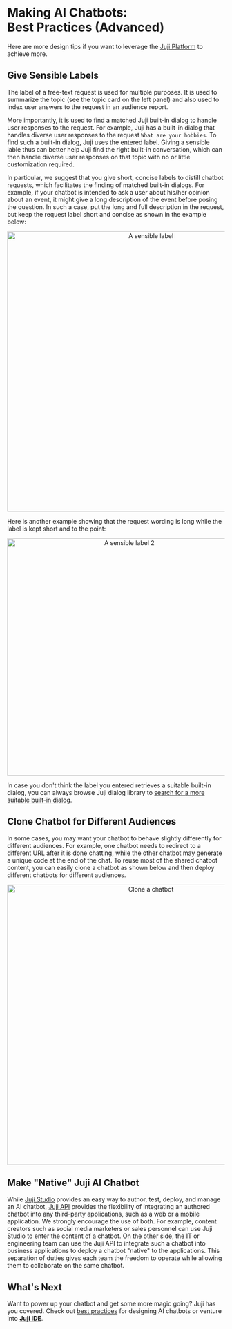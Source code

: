 # **Making AI Chatbots: <br> Best Practices (Advanced)**

Here are more design tips if you want to leverage the [Juji
Platform](/index) to achieve more.

## **Give Sensible Labels**

The label of a free-text request is used for multiple purposes. It is
used to summarize the topic (see the topic card on the left panel) and
also used to index user answers to the request in an audience report.

More importantly, it is used to find a matched Juji built-in dialog to
handle user responses to the request. For example, Juji has a built-in
dialog that handles diverse user responses to the request `What are
your hobbies`. To find such a built-in dialog, Juji uses the entered
label. Giving a sensible lable thus can better help Juji find the
right built-in conversation, which can then handle diverse user
responses on that topic with no or little customization required.

In particular, we suggest that you give short, concise labels to
distill chatbot requests, which facilitates the finding of matched 
built-in dialogs. For example, if your chatbot is intended to ask a
user about his/her opinion about an event, it might give a long
description of the event before posing the question. In such a case,
put the long and full description in the request, but keep the
request label short and concise as shown in the example below:

<p align="center"><img src="../img/good-label.png" alt="A sensible label" width="650"/></p>

Here is another example showing that the request wording is long while
the label is kept short and to the point:

<p align="center"><img src="/img/good-label-2.png" alt="A sensible
label 2" width="550"/></p>

In case you don't think the label you entered retrieves a suitable
built-in dialog, you can always browse Juji dialog library to [search
for a more suitable built-in dialog](/design#built-in-dialog).

## **Clone Chatbot for Different Audiences**

In some cases, you may want your chatbot to behave slightly
differently for different audiences. For example, one chatbot needs to
redirect to a different URL after it is done chatting, while the other chatbot
may generate a unique code at the end of the chat. To reuse most of
the shared chatbot content, you can easily clone a chatbot as shown
below and then deploy
different chatbots for different audiences.


<p align="center"><img src="/img/clone-a-chatbot.png" alt="Clone a
chatbot" width="650"/></p>


## **Make "Native" Juji AI Chatbot**

While [Juji Studio](/juji-studio) provides an easy way to author,
test, deploy, and manage an AI chatbot, [Juji API](/api) provides the
flexibility of integrating an authored chatbot into any third-party
applications, such as a web or a mobile application. We strongly
encourage the use of both. For example, content creators such as
social media marketers or sales personnel can use Juji Studio to enter
the content of a chatbot. On the other side, the IT or engineering
team can use the Juji API to integrate such a chatbot into business
applications to deploy a chatbot "native" to the applications. This
separation of duties gives each team the freedom to operate while
allowing them to collaborate on the same chatbot.

## **What's Next**

Want to power up your chatbot and get some more magic going? Juji has
you covered. Check out [best practices](/chatbot-design-tips) for
designing AI chatbots or venture into **[Juji IDE](/juji-ide)**.